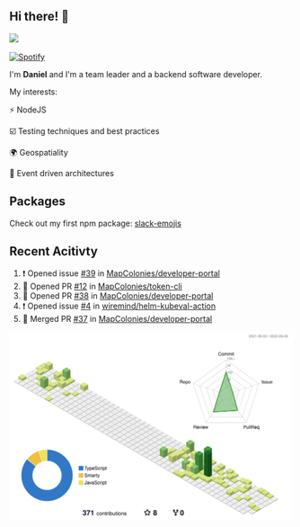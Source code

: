 ## Hi there! 👋

<p>
  <img src="https://github-readme-stats.vercel.app/api?username=syncush&theme=tokyonight">
</p>

[![Spotify](https://novatorem-rust.vercel.app/api/spotify)](https://open.spotify.com/user/syncush)

I'm **Daniel** and I'm a team leader and a backend software developer.

My interests:

⚡ NodeJS

☑️ Testing techniques and best practices

🌍 Geospatiality

🧠 Event driven architectures

## Packages
Check out my first npm package: [slack-emojis](https://www.npmjs.com/package/slack-emojis)

## Recent Acitivty
<!--START_SECTION:activity-->
1. ❗️ Opened issue [#39](https://github.com/MapColonies/developer-portal/issues/39) in [MapColonies/developer-portal](https://github.com/MapColonies/developer-portal)
2. 💪 Opened PR [#12](https://github.com/MapColonies/token-cli/pull/12) in [MapColonies/token-cli](https://github.com/MapColonies/token-cli)
3. 💪 Opened PR [#38](https://github.com/MapColonies/developer-portal/pull/38) in [MapColonies/developer-portal](https://github.com/MapColonies/developer-portal)
4. ❗️ Opened issue [#4](https://github.com/wiremind/helm-kubeval-action/issues/4) in [wiremind/helm-kubeval-action](https://github.com/wiremind/helm-kubeval-action)
5. 🎉 Merged PR [#37](https://github.com/MapColonies/developer-portal/pull/37) in [MapColonies/developer-portal](https://github.com/MapColonies/developer-portal)
<!--END_SECTION:activity-->

![contrib](./profile-3d-contrib/profile-green-animate.svg)
